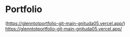 # Portfolio

(https://glenntotportfolio-git-main-gnituda05.vercel.app/)
https://glenntotportfolio-git-main-gnituda05.vercel.app/
